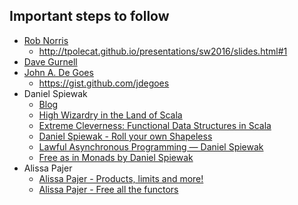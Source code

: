 ## Important steps to follow

* [Rob Norris](http://tpolecat.github.io/presos.html)
  * http://tpolecat.github.io/presentations/sw2016/slides.html#1
* [Dave Gurnell](http://davegurnell.com/])
* [John A. De Goes](http://degoes.net/)
  * https://gist.github.com/jdegoes
* Daniel Spiewak
  * [Blog](http://www.codecommit.com/blog/)
  * [High Wizardry in the Land of Scala](https://vimeo.com/28793245)
  * [Extreme Cleverness: Functional Data Structures in Scala](https://vimeo.com/20262239)
  * [Daniel Spiewak - Roll your own Shapeless](https://vimeo.com/165837504)
  * [Lawful Asynchronous Programming — Daniel Spiewak](https://www.youtube.com/watch?v=B0L91sW3XHw)
  * [Free as in Monads by Daniel Spiewak](https://www.youtube.com/watch?v=aKUQUIHRGec)
* Alissa Pajer
  * [Alissa Pajer - Products, limits and more!](https://vimeo.com/165852490)  
  * [Alissa Pajer - Free all the functors](https://vidmoon.co/video/0UWBJFXEwwBBsRH)